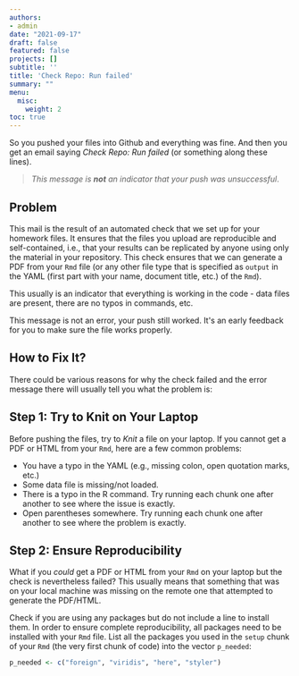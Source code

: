 ```yaml
---
authors:
- admin
date: "2021-09-17"
draft: false
featured: false
projects: []
subtitle: ''
title: 'Check Repo: Run failed'
summary: ""  
menu:
  misc:
    weight: 2
toc: true
---
```



So you pushed your files into Github and everything was fine. And then you get an email saying *Check Repo: Run failed* (or something along these lines). 

> _This message is **not** an indicator that your push was unsuccessful_. 

## Problem

This mail is the result of an automated check that we set up for your homework files. It ensures that the files you upload are reproducible and self-contained, i.e., that your results can be replicated by anyone using only the material in your repository. This check ensures that we can generate a PDF from your `Rmd` file (or any other file type that is specified as `output` in the YAML (first part with your name, document title, etc.) of the `Rmd`). 

This usually is an indicator that everything is working in the code - data files are present, there are no typos in commands, etc. 

This message is not an error, your push still worked. It's an early feedback for you to make sure the file works properly.


## How to Fix It?

There could be various reasons for why the check failed and the error message there will usually tell you what the problem is:

## Step 1: Try to Knit on Your Laptop

Before pushing the files, try to *Knit* a file on your laptop. If you cannot get a PDF or HTML from your `Rmd`, here are a few common problems:

- You have a typo in the YAML (e.g., missing colon, open quotation marks, etc.)
- Some data file is missing/not loaded.
- There is a typo in the R command. Try running each chunk one after another to see where the issue is exactly. 
- Open parentheses somewhere. Try running each chunk one after another to see where the problem is exactly. 

## Step 2: Ensure Reproducibility 

What if you *could* get a PDF or HTML from your `Rmd` on your laptop but the check is nevertheless failed? This usually means that something that was on your local machine was missing on the remote one that attempted to generate the PDF/HTML. 

Check if you are using any packages but do not include a line to install them. In order to ensure complete reproducibility, all packages need to be installed with your `Rmd` file. List all the packages you used in the `setup` chunk of your `Rmd` (the very first chunk of code) into the vector `p_needed`:

```r
p_needed <- c("foreign", "viridis", "here", "styler")
```



 